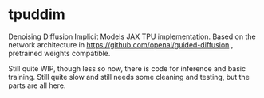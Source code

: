 # tpuddim

Denoising Diffusion Implicit Models JAX TPU implementation. Based on the network architecture in https://github.com/openai/guided-diffusion , pretrained weights compatible.

Still quite WIP, though less so now, there is code for inference and basic training. Still quite slow and still needs some cleaning and testing, but the parts are all here.
